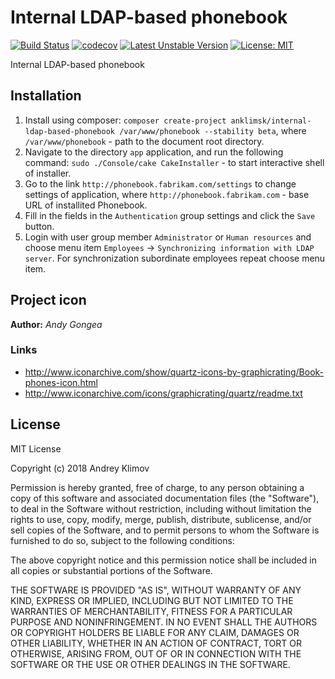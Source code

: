 # Internal LDAP-based phonebook
[![Build Status](https://travis-ci.com/anklimsk/internal-ldap-based-phonebook.svg?branch=master)](https://travis-ci.com/anklimsk/internal-ldap-based-phonebook)
[![codecov](https://codecov.io/gh/anklimsk/internal-ldap-based-phonebook/branch/master/graph/badge.svg)](https://codecov.io/gh/anklimsk/internal-ldap-based-phonebook)
[![Latest Unstable Version](https://poser.pugx.org/anklimsk/internal-ldap-based-phonebook/v/unstable)](https://packagist.org/packages/anklimsk/internal-ldap-based-phonebook)
[![License: MIT](https://img.shields.io/badge/License-MIT-yellow.svg)](https://opensource.org/licenses/MIT)

Internal LDAP-based phonebook

## Installation

1. Install using composer: `composer create-project anklimsk/internal-ldap-based-phonebook /var/www/phonebook --stability beta`,
  where `/var/www/phonebook` - path to the document root directory.
2. Navigate to the directory `app` application, and run the following command:
  `sudo ./Console/cake CakeInstaller` - to start interactive shell of installer.
3. Go to the link `http://phonebook.fabrikam.com/settings` to change settings of application,
  where `http://phonebook.fabrikam.com` - base URL of installited Phonebook.
4. Fill in the fields in the `Authentication` group settings and click the `Save` button.
5. Login with user group member `Administrator` or `Human resources` and choose menu item
  `Employees` -> `Synchronizing information with LDAP server`.
  For synchronization subordinate employees repeat choose menu item.

## Project icon

**Author:** *Andy Gongea*

### Links

- http://www.iconarchive.com/show/quartz-icons-by-graphicrating/Book-phones-icon.html
- http://www.iconarchive.com/icons/graphicrating/quartz/readme.txt

## License

MIT License

Copyright (c) 2018 Andrey Klimov

Permission is hereby granted, free of charge, to any person obtaining a copy
of this software and associated documentation files (the "Software"), to deal
in the Software without restriction, including without limitation the rights
to use, copy, modify, merge, publish, distribute, sublicense, and/or sell
copies of the Software, and to permit persons to whom the Software is
furnished to do so, subject to the following conditions:

The above copyright notice and this permission notice shall be included in all
copies or substantial portions of the Software.

THE SOFTWARE IS PROVIDED "AS IS", WITHOUT WARRANTY OF ANY KIND, EXPRESS OR
IMPLIED, INCLUDING BUT NOT LIMITED TO THE WARRANTIES OF MERCHANTABILITY,
FITNESS FOR A PARTICULAR PURPOSE AND NONINFRINGEMENT. IN NO EVENT SHALL THE
AUTHORS OR COPYRIGHT HOLDERS BE LIABLE FOR ANY CLAIM, DAMAGES OR OTHER
LIABILITY, WHETHER IN AN ACTION OF CONTRACT, TORT OR OTHERWISE, ARISING FROM,
OUT OF OR IN CONNECTION WITH THE SOFTWARE OR THE USE OR OTHER DEALINGS IN THE
SOFTWARE.
